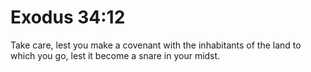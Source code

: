 # Exodus 34:12

Take care, lest you make a covenant with the inhabitants of the land to which you go, lest it become a snare in your midst.
